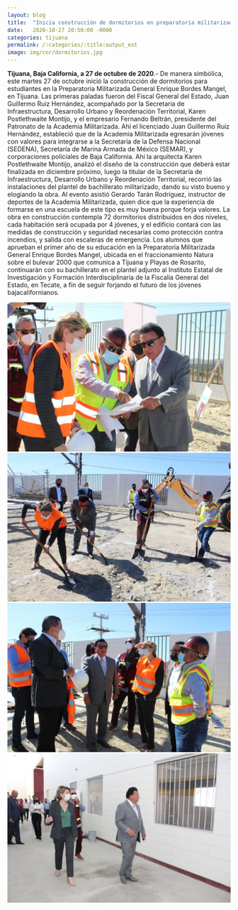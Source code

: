 ```yaml
---
layout: blog
title:  "Inicia construcción de dormitorios en preparatoria militarizada"
date:   2020-10-27 20:50:00 -0000
categories: tijuana
permalink: /:categories/:title:output_ext
image: img/cnr/dormitorios.jpg
---
```


**Tijuana, Baja California, a 27 de octubre de 2020**.- De manera simbólica, este martes 27 de octubre inició la construcción de dormitorios para estudiantes en la Preparatoria Militarizada General Enrique Bordes Mangel, en Tijuana. 
Las primeras paladas fueron del Fiscal General del Estado, Juan Guillermo Ruiz Hernández, acompañado por la Secretaria de Infraestructura, Desarrollo Urbano y Reordenación Territorial, Karen Postlethwaite Montijo, y el empresario Fernando Beltrán, presidente del Patronato de la Academia Militarizada.
Ahí el licenciado Juan Guillermo Ruiz Hernández, estableció que de la Academia Militarizada egresarán jóvenes con valores para integrarse a la Secretaría de la Defensa Nacional (SEDENA), Secretaría de Marina Armada de México (SEMAR), y corporaciones policiales de Baja California.
Ahí la arquitecta Karen Postlethwaite Montijo, analizó el diseño de la construcción que deberá estar finalizada en diciembre próximo, luego la titular de la Secretaría de Infraestructura, Desarrollo Urbano y Reordenación Territorial, recorrió las instalaciones del plantel de bachillerato militarizado, dando su visto bueno y elogiando la obra.
Al evento asistió Gerardo Tarán Rodríguez, instructor de deportes de la Academia Militarizada, quien dice que la experiencia de formarse en una escuela de este tipo es muy buena porque forja valores. 
La obra en construcción contempla 72 dormitorios distribuidos en dos niveles, cada habitación será ocupada por 4 jóvenes, y el edificio contará con las medidas de construcción y seguridad necesarias como protección contra incendios, y salida con escaleras de emergencia.
Los alumnos que aprueban el primer año de su educación en la Preparatoria Militarizada General Enrique Bordes Mangel, ubicada en el fraccionamiento Natura sobre el bulevar 2000 que comunica a Tijuana y Playas de Rosarito, continuarán con su bachillerato en el plantel adjunto al Instituto Estatal de Investigación y Formación Interdisciplinaria de la Fiscalía General del Estado, en Tecate, a fin de seguir forjando el futuro de los jóvenes bajacalifornianos.

<div id="carouselExampleSlidesOnly" class="carousel slide" data-ride="carousel">
  <div class="carousel-inner">
    <div class="carousel-item active">
       <img class="d-block w-100" src="/img/cnr/dormitorios.jpg" loading="lazy"  alt="Uso del cubrebocas">
    </div>
    <div class="carousel-item">
      <img class="d-block w-100" src="/img/cnr/dormitorios1.jpg" loading="lazy"  alt="Medicion de temperatura">
    </div>
     <div class="carousel-item">
      <img class="d-block w-100" src="/img/cnr/dormitorios2.jpg" loading="lazy"  alt="Lavado de manos con gel antibacterial">
    </div>
      <div class="carousel-item">
      <img class="d-block w-100" src="/img/cnr/dormitorios3.jpg" loading="lazy"  alt="Medicion de temperatura">
    </div>
  </div>
</div>